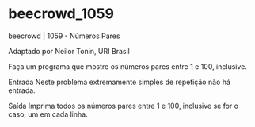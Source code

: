 # beecrowd_1059

beecrowd | 1059 - Números Pares

Adaptado por Neilor Tonin, URI  Brasil

Faça um programa que mostre os números pares entre 1 e 100, inclusive.

Entrada
Neste problema extremamente simples de repetição não há entrada.

Saída
Imprima todos os números pares entre 1 e 100, inclusive se for o caso, um em cada linha.
